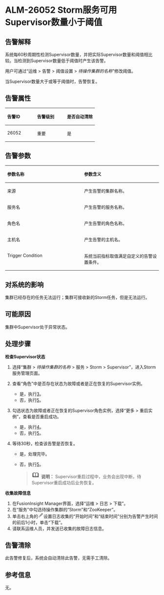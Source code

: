 # ALM-26052 Storm服务可用Supervisor数量小于阈值<a name="ALM-26052"></a>

## 告警解释<a name="section26885712"></a>

系统每60秒周期性检测Supervisor数量，并把实际Supervisor数量和阈值相比较。当检测到Supervisor数量低于阈值时产生该告警。

用户可通过“运维 \> 告警 \> 阈值设置 \>  _待操作集群的名称_”修改阈值。

当Supervisor数量大于或等于阈值时，告警恢复。

## 告警属性<a name="section40644822"></a>

<a name="table56150510"></a>
<table><thead align="left"><tr id="row55952213"><th class="cellrowborder" valign="top" width="33.33333333333333%" id="mcps1.1.4.1.1"><p id="p35835398"><a name="p35835398"></a><a name="p35835398"></a>告警ID</p>
</th>
<th class="cellrowborder" valign="top" width="33.33333333333333%" id="mcps1.1.4.1.2"><p id="p16986091"><a name="p16986091"></a><a name="p16986091"></a>告警级别</p>
</th>
<th class="cellrowborder" valign="top" width="33.33333333333333%" id="mcps1.1.4.1.3"><p id="p33696108"><a name="p33696108"></a><a name="p33696108"></a>是否自动清除</p>
</th>
</tr>
</thead>
<tbody><tr id="row45030259"><td class="cellrowborder" valign="top" width="33.33333333333333%" headers="mcps1.1.4.1.1 "><p id="p23572325"><a name="p23572325"></a><a name="p23572325"></a>26052</p>
</td>
<td class="cellrowborder" valign="top" width="33.33333333333333%" headers="mcps1.1.4.1.2 "><p id="p30310188"><a name="p30310188"></a><a name="p30310188"></a>重要</p>
</td>
<td class="cellrowborder" valign="top" width="33.33333333333333%" headers="mcps1.1.4.1.3 "><p id="p39206192"><a name="p39206192"></a><a name="p39206192"></a>是</p>
</td>
</tr>
</tbody>
</table>

## 告警参数<a name="section30259081"></a>

<a name="table21584984"></a>
<table><thead align="left"><tr id="row40213994"><th class="cellrowborder" valign="top" width="50%" id="mcps1.1.3.1.1"><p id="p36108061"><a name="p36108061"></a><a name="p36108061"></a>参数名称</p>
</th>
<th class="cellrowborder" valign="top" width="50%" id="mcps1.1.3.1.2"><p id="p39071800"><a name="p39071800"></a><a name="p39071800"></a>参数含义</p>
</th>
</tr>
</thead>
<tbody><tr id="row9753628181415"><td class="cellrowborder" valign="top" width="50%" headers="mcps1.1.3.1.1 "><p id="p13858113752316"><a name="p13858113752316"></a><a name="p13858113752316"></a>来源</p>
</td>
<td class="cellrowborder" valign="top" width="50%" headers="mcps1.1.3.1.2 "><p id="p187931338134115"><a name="p187931338134115"></a><a name="p187931338134115"></a>产生告警的集群名称。</p>
</td>
</tr>
<tr id="row10699236"><td class="cellrowborder" valign="top" width="50%" headers="mcps1.1.3.1.1 "><p id="p39123317"><a name="p39123317"></a><a name="p39123317"></a>服务名</p>
</td>
<td class="cellrowborder" valign="top" width="50%" headers="mcps1.1.3.1.2 "><p id="p1818637"><a name="p1818637"></a><a name="p1818637"></a>产生告警的服务名称。</p>
</td>
</tr>
<tr id="row16367739"><td class="cellrowborder" valign="top" width="50%" headers="mcps1.1.3.1.1 "><p id="p37226997"><a name="p37226997"></a><a name="p37226997"></a>角色名</p>
</td>
<td class="cellrowborder" valign="top" width="50%" headers="mcps1.1.3.1.2 "><p id="p14559137"><a name="p14559137"></a><a name="p14559137"></a>产生告警的角色名称。</p>
</td>
</tr>
<tr id="row63923375"><td class="cellrowborder" valign="top" width="50%" headers="mcps1.1.3.1.1 "><p id="p66118565"><a name="p66118565"></a><a name="p66118565"></a>主机名</p>
</td>
<td class="cellrowborder" valign="top" width="50%" headers="mcps1.1.3.1.2 "><p id="p37975429"><a name="p37975429"></a><a name="p37975429"></a>产生告警的主机名。</p>
</td>
</tr>
<tr id="row6234548"><td class="cellrowborder" valign="top" width="50%" headers="mcps1.1.3.1.1 "><p id="p35236355"><a name="p35236355"></a><a name="p35236355"></a>Trigger Condition</p>
</td>
<td class="cellrowborder" valign="top" width="50%" headers="mcps1.1.3.1.2 "><p id="p35572495"><a name="p35572495"></a><a name="p35572495"></a>系统当前指标取值满足自定义的告警设置条件。</p>
</td>
</tr>
</tbody>
</table>

## 对系统的影响<a name="section3896274"></a>

集群已经存在的任务无法运行；集群可接收新的Storm任务，但是无法运行。

## 可能原因<a name="section35066466"></a>

集群中Supervisor处于异常状态。

## 处理步骤<a name="section47162738"></a>

**检查Supervisor状态**

1.  选择“集群 \>  _待操作集群的名称_  \> 服务 \> Storm \> Supervisor”，进入Storm服务管理页面。
2.  查看“角色”中是否存在状态为故障或者是正在恢复的Supervisor实例。
    -   是，执行[3](#li6288877320930)。
    -   否，执行[5](#li4115026220930)。

3.  <a name="li6288877320930"></a>勾选状态为故障或者正在恢复的Supervisor角色实例，选择“更多 \> 重启实例”，查看是否重启成功。
    -   是，执行[4](#li4931149420930)。
    -   否，执行[5](#li4115026220930)。

4.  <a name="li4931149420930"></a>等待30秒，检查该告警是否恢复。
    -   是，处理完毕。
    -   否，执行[5](#li4115026220930)。

        >![](public_sys-resources/icon-note.gif) **说明：** 
        >Supervisor重启过程中，业务会出现中断，待Supervisor重启成功后业务恢复。



**收集故障信息**

1.  <a name="li4115026220930"></a>在FusionInsight Manager界面，选择“运维 \> 日志 \> 下载”。
2.  在“服务”中勾选待操作集群的“Storm”和“ZooKeeper”。
3.  单击右上角的![](figures/zh-cn_image_0263895392.png)设置日志收集的“开始时间”和“结束时间”分别为告警产生时间的前后1小时，单击“下载”。
4.  请联系运维人员，并发送已收集的故障日志信息。

## 告警清除<a name="section169311343318"></a>

此告警修复后，系统会自动清除此告警，无需手工清除。

## 参考信息<a name="section21811459"></a>

无。

